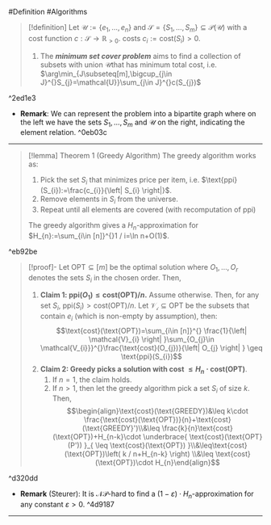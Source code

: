 #Definition #Algorithms 

> [!definition]
> Let $\mathcal{U}:=\{ e_{1},\dots,e_{n} \}$ and $\mathcal{S}=\{ S_{1},\dots,S_{m} \}\subseteq \mathcal{P}(\mathcal{U})$ with a cost function $c:\mathcal{S}\to \mathbb{R}_{>0}$. costs $c_{i}:=\text{cost}(S_{i})>0$. 
> 1. The ***minimum set cover problem*** aims to find a collection of subsets  with union $\mathcal{U}$that has minimum total cost, i.e. $\arg\min_{J\subseteq[m],\bigcup_{j\in J}^{}S_{j}=\mathcal{U}}\sum_{j\in J}^{}c(S_{j})$

^2ed1e3

- **Remark**: We can represent the problem into a bipartite graph where on the left we have the sets $S_{1},\dots,S_{m}$ and $\mathcal{U}$ on the right, indicating the element relation.  ^0eb03c
---
> [!lemma] Theorem 1 (Greedy Algorithm)
> The greedy algorithm works as:
> 1. Pick the set $S_{i}$ that minimizes price per item, i.e. $\text{ppi}(S_{i}):=\frac{c_{i}}{\left| S_{i} \right|}$.
> 2. Remove elements in $S_{i}$ from the universe. 
> 3. Repeat until all elements are covered (with recomputation of $\text{ppi}$)
> 
> The greedy algorithm gives a $H_{n}$-approximation for $H_{n}:=\sum_{i\in [n]}^{}1 / i=\ln n+O(1)$.

^eb92be

> [!proof]-
> Let $\text{OPT}\subseteq [m]$ be the optimal solution where $O_{1},\dots,O_{r}$ denotes the sets $S_{i}$ in the chosen order. Then, 
> 1. **Claim 1: $\text{ppi}(O_{1})\leq \text{cost}(\text{OPT}) / n$.**
> 	Assume otherwise. Then, for any set $S_{i}$, $\text{ppi}(S_{i})> \text{cost}(\text{OPT}) / n$. Let $\mathcal{V_{i}}\subseteq \text{OPT}$ be the subsets that contain $e_{i}$ (which is non-empty by assumption), then: $$\text{cost}(\text{OPT})=\sum_{i\in [n]}^{} \frac{1}{\left| \mathcal{V}_{i} \right| }\sum_{O_{j}\in \mathcal{V_{i}}}^{}\frac{\text{cost}(O_{j})}{\left| O_{j} \right| } \geq \text{ppi}(S_{i})$$
>2. **Claim 2: Greedy picks a solution with cost $\leq H_{n}\cdot \text{cost}(\text{OPT})$**.
> 	  1. If $n=1$, the claim holds.
> 	  2. If $n>1$, then let the greedy algorithm pick a set $S_{i}$ of size $k$. Then, $$\begin{align}\text{cost}(\text{GREEDY})&\leq k\cdot \frac{\text{cost}(\text{OPT})}{n}+\text{cost}(\text{GREEDY}')\\&\leq \frac{k}{n}\text{cost}(\text{OPT})+H_{n-k}\cdot  \underbrace{ \text{cost}(\text{OPT}(P')) }_{ \leq \text{cost}(\text{OPT}) }\\&\leq\text{cost}(\text{OPT})\left( k / n+H_{n-k} \right) \\&\leq \text{cost}(\text{OPT})\cdot H_{n}\end{align}$$

^d320dd

- **Remark** (Steurer): It is $\mathcal{NP}$-hard to find a $(1-\varepsilon)\cdot H_{n}$-approximation for any constant $\varepsilon>0$.  ^4d9187

---

